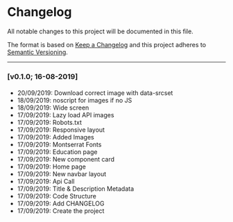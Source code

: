 # Changelog

All notable changes to this project will be documented in this file.

The format is based on [Keep a Changelog](http://keepachangelog.com/en/1.0.0/)
and this project adheres to [Semantic Versioning](http://semver.org/spec/v2.0.0.html).

---

### [v0.1.0; 16-08-2019]

#### 
- 20/09/2019: Download correct image with data-srcset
- 18/09/2019: noscript for images if no JS
- 18/09/2019: Wide screen
- 17/09/2019: Lazy load API images
- 17/09/2019: Robots.txt
- 17/09/2019: Responsive layout
- 17/09/2019: Added Images
- 17/09/2019: Montserrat Fonts
- 17/09/2019: Education page
- 17/09/2019: New component card
- 17/09/2019: Home page
- 17/09/2019: New navbar layout
- 17/09/2019: Api Call
- 17/09/2019: Title & Description Metadata
- 17/09/2019: Code Structure
- 17/09/2019: Add CHANGELOG
- 17/09/2019: Create the project
